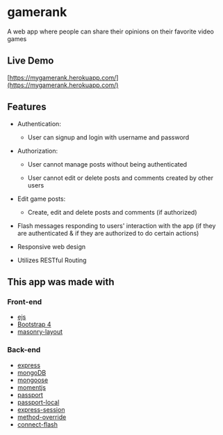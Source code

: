 # gamerank
A web app where people can share their opinions on their favorite video games

## Live Demo

[https://mygamerank.herokuapp.com/](https://mygamerank.herokuapp.com/)

## Features

* Authentication:
  
  * User can signup and login with username and password
  
* Authorization:

  * User cannot manage posts without being authenticated

  * User cannot edit or delete posts and comments created by other users

* Edit game posts:

  * Create, edit and delete posts and comments (if authorized)

* Flash messages responding to users' interaction with the app (if they are authenticated & if they are authorized to do certain actions)

* Responsive web design

* Utilizes RESTful Routing 

## This app was made with

### Front-end

* [ejs](http://ejs.co/)
* [Bootstrap 4](https://getbootstrap.com/)
* [masonry-layout](https://masonry.desandro.com/)

### Back-end

* [express](https://expressjs.com/)
* [mongoDB](https://www.mongodb.com/)
* [mongoose](http://mongoosejs.com/)
* [momentjs](https://momentjs.com/)
* [passport](http://www.passportjs.org/)
* [passport-local](https://github.com/jaredhanson/passport-local#passport-local/)
* [express-session](https://github.com/expressjs/session#express-session/)
* [method-override](https://github.com/expressjs/method-override#method-override/)
* [connect-flash](https://github.com/jaredhanson/connect-flash#connect-flash/)
